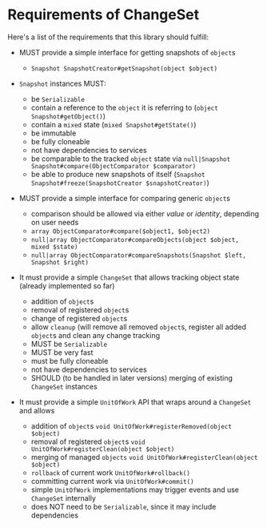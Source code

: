 # Requirements of ChangeSet

Here's a list of the requirements that this library should fulfill:

 - MUST provide a simple interface for getting snapshots of `object`s
    - `Snapshot SnapshotCreator#getSnapshot(object $object)`

 - `Snapshot` instances MUST:
    - be `Serializable`
    - contain a reference to the `object` it is referring to (`object Snapshot#getObject()`)
    - contain a `mixed` state (`mixed Snapshot#getState()`)
    - be immutable
    - be fully cloneable
    - not have dependencies to services
    - be comparable to the tracked `object` state via `null|Snapshot Snapshot#compare(ObjectComparator $comparator)`
    - be able to produce new snapshots of itself (`Snapshot Snapshot#freeze(SnapshotCreator $snapshotCreator)`)

 - MUST provide a simple interface for comparing generic `object`s
    - comparison should be allowed via either *value* or *identity*, depending on user needs
    - `array ObjectComparator#compare($object1, $object2)`
    - `null|array ObjectComparator#compareObjects(object $object, mixed $state)`
    - `null|array ObjectComparator#compareSnapshots(Snapshot $left, Snapshot $right)`

 - It must provide a simple `ChangeSet` that allows tracking object state (already implemented so far)
    - addition of `object`s
    - removal of registered `object`s
    - change of registered `object`s
    - allow `cleanup` (will remove all removed `object`s, register all added `object`s and clean any change tracking
    - MUST be `Serializable`
    - MUST be very fast
    - must be fully cloneable
    - not have dependencies to services
    - SHOULD (to be handled in later versions) merging of existing `ChangeSet` instances

 - It must provide a simple `UnitOfWork` API that wraps around a `ChangeSet` and allows
    - addition of `object`s `void UnitOfWork#registerRemoved(object $object)`
    - removal of registered `object`s `void UnitOfWork#registerClean(object $object)`
    - merging of managed `objects` `void UnitOfWork#registerClean(object $object)`
    - `rollback` of current work `UnitOfWork#rollback()`
    - committing current work via `UnitOfWork#commit()`
    - simple `UnitOfWork` implementations may trigger events and use `ChangeSet` internally
    - does NOT need to be `Serializable`, since it may include dependencies